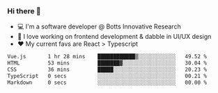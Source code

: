 ### Hi there 👋

- 💻 I'm a software developer @ Botts Innovative Research
- 🔭 I love working on frontend development & dabble in UI/UX design
- ❤️ My current favs are React > Typescript

<!--[![wakatime](https://wakatime.com/badge/user/b5c44ac9-032b-4e67-a6d5-1044b80d90bd.svg)](https://wakatime.com/@b5c44ac9-032b-4e67-a6d5-1044b80d90bd)-->

<!--START_SECTION:waka-->

```txt
Vue.js       1 hr 28 mins    ████████████▒░░░░░░░░░░░░   49.52 %
HTML         53 mins         ███████▓░░░░░░░░░░░░░░░░░   30.04 %
CSS          36 mins         █████░░░░░░░░░░░░░░░░░░░░   20.23 %
TypeScript   0 secs          ░░░░░░░░░░░░░░░░░░░░░░░░░   00.21 %
Markdown     0 secs          ░░░░░░░░░░░░░░░░░░░░░░░░░   00.00 %
```

<!--END_SECTION:waka-->

<!--
**salsajeries/salsajeries** is a ✨ _special_ ✨ repository because its `README.md` (this file) appears on your GitHub profile.

Here are some ideas to get you started:

- 🔭 I’m currently working on ...
- 🌱 I’m currently learning ...
- 👯 I’m looking to collaborate on ...
- 🤔 I’m looking for help with ...
- 💬 Ask me about ...
- 📫 How to reach me: ...
- 😄 Pronouns: ...
- ⚡ Fun fact: ...
-->
